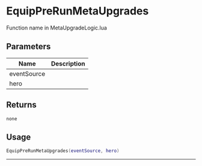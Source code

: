 # EquipPreRunMetaUpgrades

Function name in MetaUpgradeLogic.lua

## Parameters

| Name        | Description |
| ----------- | ----------- |
| eventSource |             |
| hero        |             |

## Returns

`none`

## Usage

```lua
EquipPreRunMetaUpgrades(eventSource, hero)
```

---
